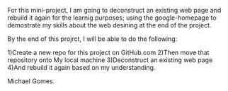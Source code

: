 For this mini-project, I am going to deconstruct an existing web page and rebuild it again for the learnig purposes;
using the google-homepage to demostrate my skills about the web desining at the end of the project.

By the end of this projrct, I will be able to do the following:

1)Create a new repo for this project on GitHub.com
2)Then move that repository onto My local machine
3)Deconstruct an existing web page
4)And rebuild it again based on my understanding.

Michael Gomes.
